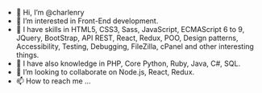 - 👋 Hi, I’m @charlenry
- 👀 I’m interested in Front-End development.
- 🌱 I have skills in HTML5, CSS3, Sass, JavaScript, ECMAScript 6 to 9, JQuery, BootStrap, API REST, React, Redux, POO, Design patterns, Accessibility, Testing, Debugging, FileZilla, cPanel and other interesting things.
- 🌱 I have also knowledge in PHP, Core Python, Ruby, Java, C#, SQL.
- 💞️ I’m looking to collaborate on Node.js, React, Redux.
- 📫 How to reach me ...

<!---
charlenry/charlenry is a ✨ special ✨ repository because its `README.md` (this file) appears on your GitHub profile.
You can click the Preview link to take a look at your changes.
--->
